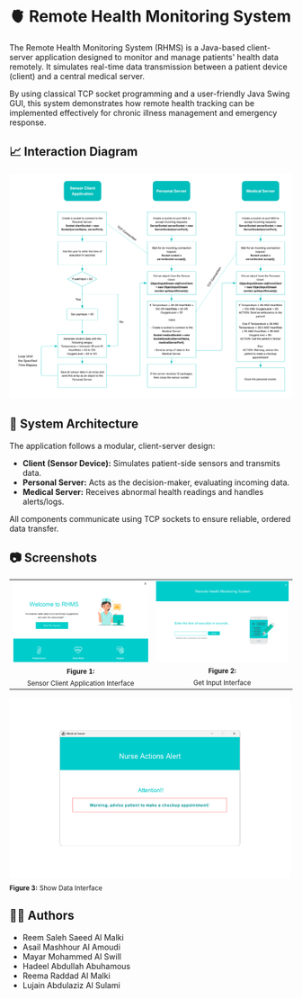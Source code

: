 # 🫀 Remote Health Monitoring System
The Remote Health Monitoring System (RHMS) is a Java-based client-server application designed to monitor and manage patients' health data remotely. It simulates real-time data transmission between a patient device (client) and a central medical server.

By using classical TCP socket programming and a user-friendly Java Swing GUI, this system demonstrates how remote health tracking can be implemented effectively for chronic illness management and emergency response.

## 📈 Interaction Diagram

<div align="center">
  <picture>
    <source srcset="Repository_Assets/Interaction_Diagram_Dark.png" media="(prefers-color-scheme: dark)">
    <source srcset="Repository_Assets/Interaction_Diagram_Light.png" media="(prefers-color-scheme: light)">
    <img src="Repository_Assets/Interaction_Diagram_Light.png" alt="Interaction Diagram" width="900px">
  </picture>
</div>

## 🧠 System Architecture

The application follows a modular, client-server design:

- **Client (Sensor Device):** Simulates patient-side sensors and transmits data.
- **Personal Server:** Acts as the decision-maker, evaluating incoming data.
- **Medical Server:** Receives abnormal health readings and handles alerts/logs.

All components communicate using TCP sockets to ensure reliable, ordered data transfer.

## 📷 Screenshots

<table>
  <tr>
    <td align="center">
      <img src="Repository_Assets/Sensor_Client_Application_Interface.png" width="300"/><br/>
      <sub><b>Figure 1:</b><br/>Sensor Client Application Interface</sub>
    </td>
    <td align="center">
      <img src="Repository_Assets/Get_Input_Interface.png" width="300"/><br/>
      <sub><b>Figure 2:</b><br/>Get Input Interface</sub>
    </td>
  </tr>
</table>


<img src="Repository_Assets/Show_Data_Interface.png" alt="Show Data Interface" width="500"/>
<sub><b>Figure 3:</b> Show Data Interface</sub>


## 👨‍💻 Authors
- Reem Saleh Saeed Al Malki
- Asail Mashhour Al Amoudi
- Mayar Mohammed Al Swill
- Hadeel Abdullah Abuhamous
- Reema Raddad Al Malki
- Lujain Abdulaziz Al Sulami 
